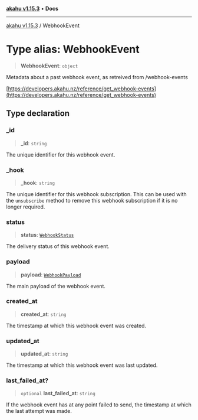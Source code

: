 [**akahu v1.15.3**](../README.md) • **Docs**

***

[akahu v1.15.3](../README.md) / WebhookEvent

# Type alias: WebhookEvent

> **WebhookEvent**: `object`

Metadata about a past webhook event, as retreived from /webhook-events

[https://developers.akahu.nz/reference/get_webhook-events](https://developers.akahu.nz/reference/get_webhook-events)

## Type declaration

### \_id

> **\_id**: `string`

The unique identifier for this webhook event.

### \_hook

> **\_hook**: `string`

The unique identifier for this webhook subscription.
This can be used with the `unsubscribe` method to remove this webhook
subscription if it is no longer required.

### status

> **status**: [`WebhookStatus`](WebhookStatus.md)

The delivery status of this webhook event.

### payload

> **payload**: [`WebhookPayload`](WebhookPayload.md)

The main payload of the webhook event.

### created\_at

> **created\_at**: `string`

The timestamp at which this webhook event was created.

### updated\_at

> **updated\_at**: `string`

The timestamp at which this webhook event was last updated.

### last\_failed\_at?

> `optional` **last\_failed\_at**: `string`

If the webhook event has at any point failed to send, the timestamp at
which the last attempt was made.
